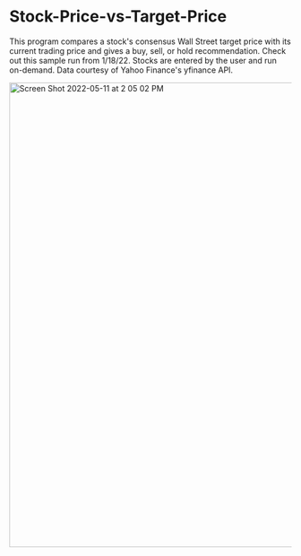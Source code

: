 # Stock-Price-vs-Target-Price
This program compares a stock's consensus Wall Street target price with its current trading price and gives a buy, sell, or hold recommendation. 
Check out this sample run from 1/18/22. Stocks are entered by the user and run on-demand. Data courtesy of Yahoo Finance's yfinance API.  

<img width="829" alt="Screen Shot 2022-05-11 at 2 05 02 PM" src="https://user-images.githubusercontent.com/84414002/167926636-60390426-4516-487f-80b8-a4bb27ca85fa.png">
